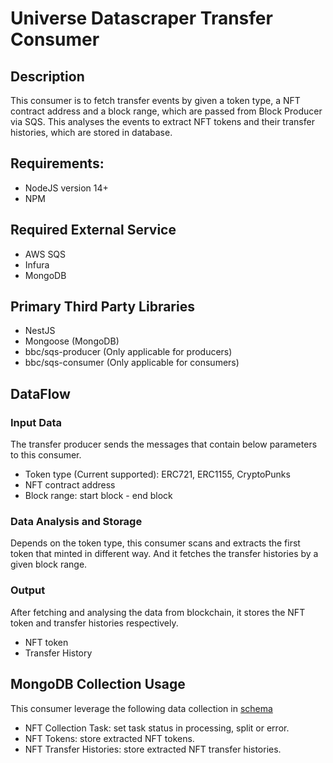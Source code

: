 # Universe Datascraper Transfer Consumer

## Description

This consumer is to fetch transfer events by given a token type, a NFT contract address and a block range, which are passed from Block Producer via SQS. This analyses the events to extract NFT tokens and their transfer histories, which are stored in database. 


## Requirements:

- NodeJS version 14+
- NPM

## Required External Service

- AWS SQS
- Infura
- MongoDB

## Primary Third Party Libraries

- NestJS
- Mongoose (MongoDB)
- bbc/sqs-producer (Only applicable for producers)
- bbc/sqs-consumer (Only applicable for consumers)

## DataFlow

### Input Data

The transfer producer sends the messages that contain below parameters to this consumer. 
- Token type (Current supported): ERC721, ERC1155, CryptoPunks
- NFT contract address
- Block range: start block - end block


### Data Analysis and Storage

Depends on the token type, this consumer scans and extracts the first token that minted in different way. And it fetches the transfer histories by a given block range. 


### Output

After fetching and analysing the data from blockchain, it stores the NFT token and transfer histories respectively. 

- NFT token
- Transfer History

## MongoDB Collection Usage

This consumer leverage the following data collection in [schema](https://github.com/plugblockchain/Universe-Datascraper-Schema)
- NFT Collection Task: set task status in processing, split or error. 
- NFT Tokens: store extracted NFT tokens.
- NFT Transfer Histories: store extracted NFT transfer histories.